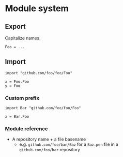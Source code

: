 # Module system

## Export

Capitalize names.

```
Foo = ...
```

## Import

```
import "github.com/foo/foo/Foo"

x = Foo.Foo
y = Foo
```

### Custom prefix

```
import Bar "github.com/foo/foo/Foo"

x = Bar.Foo
```

### Module reference

- A repository name + a file basename
  - e.g. `github.com/foo/bar/Baz` for a `Baz.pen` file in a `github.com/foo/bar` repository
